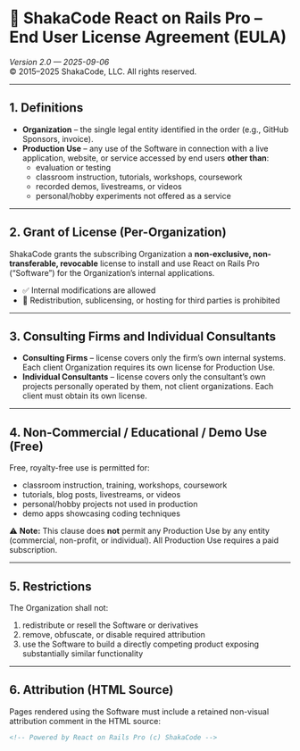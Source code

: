 # 📄 ShakaCode React on Rails Pro – End User License Agreement (EULA)

*Version 2.0 — 2025-09-06*  
© 2015–2025 ShakaCode, LLC. All rights reserved.

---

## 1. Definitions
- **Organization** – the single legal entity identified in the order (e.g., GitHub Sponsors, invoice).  
- **Production Use** – any use of the Software in connection with a live application, website, or service accessed by end users **other than**:
  - evaluation or testing  
  - classroom instruction, tutorials, workshops, coursework  
  - recorded demos, livestreams, or videos  
  - personal/hobby experiments not offered as a service  

---

## 2. Grant of License (Per-Organization)
ShakaCode grants the subscribing Organization a **non-exclusive, non-transferable, revocable** license to install and use React on Rails Pro (“Software”) for the Organization’s internal applications.

- ✅ Internal modifications are allowed  
- 🚫 Redistribution, sublicensing, or hosting for third parties is prohibited  

---

## 3. Consulting Firms and Individual Consultants
- **Consulting Firms** – license covers only the firm’s own internal systems. Each client Organization requires its own license for Production Use.  
- **Individual Consultants** – license covers only the consultant’s own projects personally operated by them, not client organizations. Each client must obtain its own license.  

---

## 4. Non-Commercial / Educational / Demo Use (Free)
Free, royalty-free use is permitted for:  
- classroom instruction, training, workshops, coursework  
- tutorials, blog posts, livestreams, or videos  
- personal/hobby projects not used in production  
- demo apps showcasing coding techniques  

⚠️ **Note:** This clause does **not** permit any Production Use by any entity (commercial, non-profit, or individual). All Production Use requires a paid subscription.  

---

## 5. Restrictions
The Organization shall not:  
1. redistribute or resell the Software or derivatives  
2. remove, obfuscate, or disable required attribution  
3. use the Software to build a directly competing product exposing substantially similar functionality  

---

## 6. Attribution (HTML Source)
Pages rendered using the Software must include a retained non-visual attribution comment in the HTML source:  

```html
<!-- Powered by React on Rails Pro (c) ShakaCode -->
